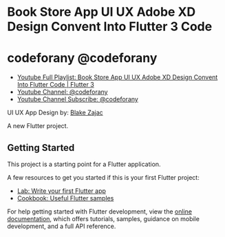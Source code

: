 # Book Store App UI UX Adobe XD Design Convent Into Flutter 3 Code

# codeforany @codeforany

- [Youtube Full Playlist: Book Store App UI UX Adobe XD Design Convent Into Flutter Code | Flutter 3](https://www.youtube.com/playlist?list=PLzcRC7PA0xWTy1tnnjwgqBA8tYD8NXs2F)
- [Youtube Channel: @codeforany](https://www.youtube.com/channel/UCdQTp9wRK5vAOlEQZf9PHSg)
- [Youtube Channel Subscribe: @codeforany](https://www.youtube.com/channel/UCdQTp9wRK5vAOlEQZf9PHSg?sub_confirmation=1)


UI UX App Design by: [Blake Zajac](https://www.behance.net/gallery/83678145/Book-Grocer-App-Design-Free-Bookstore-XD-UI-Kit)

A new Flutter project.

## Getting Started

This project is a starting point for a Flutter application.

A few resources to get you started if this is your first Flutter project:

- [Lab: Write your first Flutter app](https://docs.flutter.dev/get-started/codelab)
- [Cookbook: Useful Flutter samples](https://docs.flutter.dev/cookbook)

For help getting started with Flutter development, view the
[online documentation](https://docs.flutter.dev/), which offers tutorials,
samples, guidance on mobile development, and a full API reference.
